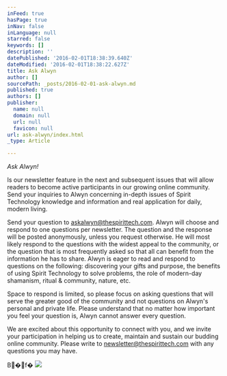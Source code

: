 ```yaml
---
inFeed: true
hasPage: true
inNav: false
inLanguage: null
starred: false
keywords: []
description: ''
datePublished: '2016-02-01T18:38:39.640Z'
dateModified: '2016-02-01T18:38:22.627Z'
title: Ask Alwyn
author: []
sourcePath: _posts/2016-02-01-ask-alwyn.md
published: true
authors: []
publisher:
  name: null
  domain: null
  url: null
  favicon: null
url: ask-alwyn/index.html
_type: Article

---
```

_Ask Alwyn!_

Is our
newsletter feature in the next and subsequent issues that will allow readers to
become active participants in our growing online community. Send your inquiries to Alwyn concerning
in-depth issues of Spirit Technology knowledge and information and real application
for daily, modern living.

Send your question to [askalwyn@thespirittech.com][0]. Alwyn will choose and respond to one
questions per newsletter. The question
and the response will be posted anonymously, unless you request otherwise. He will most likely respond to the questions
with the widest appeal to the community, or the question that is most
frequently asked so that all can benefit from the information he has to
share. Alwyn is eager to read and
respond to questions on the following: discovering your gifts and purpose, the benefits of using Spirit
Technology to solve problems, the role of modern-day shamanism, ritual &
community, nature, etc.

Space to respond is limited, so please focus on asking
questions that will serve the greater good of the community and not questions
on Alwyn's personal and private life. Please understand that no matter how important you feel your question
is, Alwyn cannot answer every question.

We are excited about this opportunity to connect with you, and
we invite your participation in helping us to create, maintain and sustain our
budding online community. Please write
to [newsletter@thespirittech.com][1] with any questions
you may have.

B�f�
![](https://the-grid-user-content.s3-us-west-2.amazonaws.com/c395d6b2-4379-4391-a18b-f3116835f507.jpg)

[0]: askalwyn@thespirittech.com
[1]: null